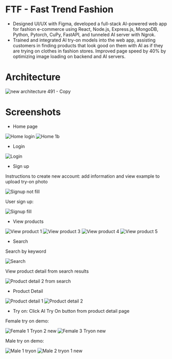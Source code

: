 # FTF - Fast Trend Fashion
* Designed UI/UX with Figma, developed a full-stack AI-powered web app for fashion e-commerce using React, Node.js, Express.js, MongoDB, Python, Pytorch, CuPy, FastAPI, and tunneled AI server with Ngrok. 
* Trained and integrated AI try-on models into the web app, assisting customers in finding products that look good on them with AI as if they are trying on clothes in fashion stores. Improved page speed by 40% by optimizing image loading on backend and AI servers.

# Architecture
![new architecture 491 - Copy](https://github.com/user-attachments/assets/1bd4b97c-5e14-4b2f-a9ea-6682218314a5)

# Screenshots
* Home page

![Home login](https://github.com/user-attachments/assets/00634790-438e-4620-a668-4cc6de3a1d81)
![Home 1b](https://github.com/user-attachments/assets/838da493-848c-4f62-9b56-19ced91dcaff)

* Login

![Login](https://github.com/user-attachments/assets/4654e8d2-1ecd-4ec9-8903-0dd33d5729cc)

* Sign up

Instructions to create new account: add information and view example to upload try-on photo

![Signup not fill](https://github.com/user-attachments/assets/5e998ff7-0e89-41b0-a0f7-8d48a702bdd4)

User sign up:

![Signup fill](https://github.com/user-attachments/assets/66532e93-c367-4ba9-a8f7-27bbcd4c187e)

* View products

![View product 1](https://github.com/user-attachments/assets/3323df16-6e14-4cf0-9d51-442c2568a1d2)
![View product 3](https://github.com/user-attachments/assets/1e2fd946-4446-4344-9040-c52c7f0cd97b)
![View product 4](https://github.com/user-attachments/assets/f6032cf9-c685-4318-bf71-7221a64a91e5)
![View product 5](https://github.com/user-attachments/assets/92d3d666-cda9-4dda-9f2d-fc43d6b603f7)

* Search

Search by keyword

![Search](https://github.com/user-attachments/assets/fd5666c1-2bd6-48ee-8451-4221211843f0)

View product detail from search results

![Product detail 2 from search](https://github.com/user-attachments/assets/5cee6f52-6667-4481-98b8-cc1188298a97)

* Product Detail

![Product detail 1](https://github.com/user-attachments/assets/2d60d2fc-2f37-427d-b08b-9424ee08a98e)
![Product detail 2](https://github.com/user-attachments/assets/0574a2fe-7ef0-405d-ab0c-6bbb7f44d19a)

* Try on: Click AI Try On button from product detail page

Female try on demo:

![Female 1 Tryon 2 new](https://github.com/user-attachments/assets/db4f1623-3d69-43fd-8365-91aafa7a2fec)
![Female 3 Tryon new](https://github.com/user-attachments/assets/0b39befa-535e-44dc-a627-85b750c3b8f2)

Male try on demo:

![Male 1 tryon](https://github.com/user-attachments/assets/d57d7407-7da3-4f2a-aadb-2ba131e153e8)
![Male 2 tryon 1 new](https://github.com/user-attachments/assets/773164ee-834a-45c9-8feb-bd16f91db501)
